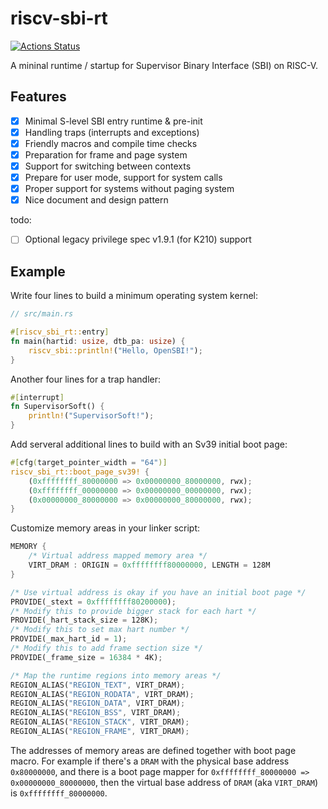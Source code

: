 # riscv-sbi-rt

[![Actions Status](https://github.com/rcore-os/riscv-sbi-rt/workflows/CI/badge.svg)](https://github.com/rcore-os/riscv-sbi-rt/actions)

A mininal runtime / startup for Supervisor Binary Interface (SBI) on RISC-V.

## Features

- [x] Minimal S-level SBI entry runtime & pre-init
- [x] Handling traps (interrupts and exceptions)
- [x] Friendly macros and compile time checks
- [x] Preparation for frame and page system
- [x] Support for switching between contexts
- [x] Prepare for user mode, support for system calls
- [x] Proper support for systems without paging system
- [x] Nice document and design pattern

todo:

- [ ] Optional legacy privilege spec v1.9.1 (for K210) support

## Example

Write four lines to build a minimum operating system kernel:

```rust
// src/main.rs

#[riscv_sbi_rt::entry]
fn main(hartid: usize, dtb_pa: usize) {
    riscv_sbi::println!("Hello, OpenSBI!");
}
```

Another four lines for a trap handler:

```rust
#[interrupt]
fn SupervisorSoft() {
    println!("SupervisorSoft!");
}
```

Add serveral additional lines to build with an Sv39 initial boot page:

```rust
#[cfg(target_pointer_width = "64")]
riscv_sbi_rt::boot_page_sv39! {
    (0xffffffff_80000000 => 0x00000000_80000000, rwx);
    (0xffffffff_00000000 => 0x00000000_00000000, rwx);
    (0x00000000_80000000 => 0x00000000_80000000, rwx);
}
```

Customize memory areas in your linker script:

```rust
MEMORY {
    /* Virtual address mapped memory area */
    VIRT_DRAM : ORIGIN = 0xffffffff80000000, LENGTH = 128M
}

/* Use virtual address is okay if you have an initial boot page */
PROVIDE(_stext = 0xffffffff80200000);
/* Modify this to provide bigger stack for each hart */
PROVIDE(_hart_stack_size = 128K);
/* Modify this to set max hart number */
PROVIDE(_max_hart_id = 1);
/* Modify this to add frame section size */
PROVIDE(_frame_size = 16384 * 4K);

/* Map the runtime regions into memory areas */
REGION_ALIAS("REGION_TEXT", VIRT_DRAM);
REGION_ALIAS("REGION_RODATA", VIRT_DRAM);
REGION_ALIAS("REGION_DATA", VIRT_DRAM);
REGION_ALIAS("REGION_BSS", VIRT_DRAM);
REGION_ALIAS("REGION_STACK", VIRT_DRAM);
REGION_ALIAS("REGION_FRAME", VIRT_DRAM);
```

The addresses of memory areas are defined together with boot page macro.
For example if there's a `DRAM` with the physical base address `0x80000000`,
and there is a boot page mapper for `0xffffffff_80000000 => 0x00000000_80000000`,
then the virtual base address of `DRAM` (aka `VIRT_DRAM`) is `0xffffffff_80000000`.
